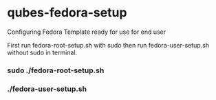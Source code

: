 # qubes-fedora-setup

Configuring Fedora Template ready for use for end user

First run fedora-root-setup.sh with sudo then run fedora-user-setup.sh without sudo in terminal.

### sudo ./fedora-root-setup.sh

### ./fedora-user-setup.sh
